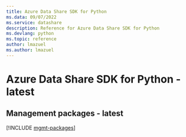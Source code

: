 ```yaml
---
title: Azure Data Share SDK for Python
ms.data: 09/07/2022
ms.service: datashare
description: Reference for Azure Data Share SDK for Python
ms.devlang: python
ms.topic: reference
author: lmazuel
ms.author: lmazuel
---
```

# Azure Data Share SDK for Python - latest

## Management packages - latest
[!INCLUDE [mgmt-packages](data-share-mgmt-index.md)]